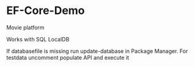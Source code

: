 # EF-Core-Demo
Movie platform

Works with SQL LocalDB

If databasefile is missing run update-database in Package Manager.
For testdata uncomment populate API and execute it

